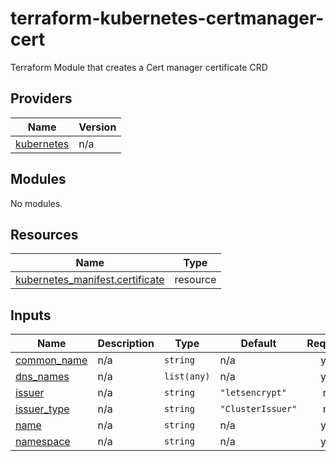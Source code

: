 # terraform-kubernetes-certmanager-cert
Terraform Module that creates a Cert manager certificate CRD 

## Providers

| Name | Version |
|------|---------|
| <a name="provider_kubernetes"></a> [kubernetes](#provider\_kubernetes) | n/a |

## Modules

No modules.

## Resources

| Name | Type |
|------|------|
| [kubernetes_manifest.certificate](https://registry.terraform.io/providers/hashicorp/kubernetes/latest/docs/resources/manifest) | resource |

## Inputs

| Name | Description | Type | Default | Required |
|------|-------------|------|---------|:--------:|
| <a name="input_common_name"></a> [common\_name](#input\_common\_name) | n/a | `string` | n/a | yes |
| <a name="input_dns_names"></a> [dns\_names](#input\_dns\_names) | n/a | `list(any)` | n/a | yes |
| <a name="input_issuer"></a> [issuer](#input\_issuer) | n/a | `string` | `"letsencrypt"` | no |
| <a name="input_issuer_type"></a> [issuer\_type](#input\_issuer\_type) | n/a | `string` | `"ClusterIssuer"` | no |
| <a name="input_name"></a> [name](#input\_name) | n/a | `string` | n/a | yes |
| <a name="input_namespace"></a> [namespace](#input\_namespace) | n/a | `string` | n/a | yes |
